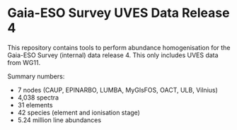 Gaia-ESO Survey UVES Data Release 4
===================================

This repository contains tools to perform abundance homogenisation for the Gaia-ESO Survey (internal) data release 4. This only includes UVES data from WG11.

Summary numbers:
 - 7 nodes (CAUP, EPINARBO, LUMBA, MyGIsFOS, OACT, ULB, Vilnius)
 - 4,038 spectra
 - 31 elements
 - 42 species (element and ionisation stage)
 - 5.24 million line abundances


